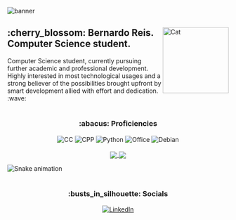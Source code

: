 ![banner](https://i.imgur.com/NfdVnCZ.png)

<div>
  <img align="right" alt="Cat" height="150" src="https://i.pinimg.com/originals/56/01/f8/5601f86fe8928676688bd32f17f99651.gif">
  <h2>:cherry_blossom: Bernardo Reis. Computer Science student.</h2>
  <p>Computer Science student, currently pursuing further academic and professional development. Highly interested in most technological usages and a strong believer of the possibilities brought upfront by smart development allied with effort and dedication. :wave:</p>
</div>

<h1></h1>

<div align="center" style="display: inline_block">
  <h3 align="center">:abacus: Proficiencies</h3>
  <img align="center" alt="CC" src="https://img.shields.io/badge/C-00599C?style=for-the-badge&logo=c&logoColor=white">
  <img align="center" alt="CPP" src="https://img.shields.io/badge/C%2B%2B-00599C?style=for-the-badge&logo=c%2B%2B&logoColor=white">
  <img align="center" alt="Python" src="https://img.shields.io/badge/Python-3776AB?style=for-the-badge&logo=python&logoColor=white">
  <img align="center" alt="Office" src="https://img.shields.io/badge/Microsoft_Office-D83B01?style=for-the-badge&logo=microsoft-office&logoColor=white">
  <img align="center" alt="Debian" src="https://img.shields.io/badge/Debian-A81D33?style=for-the-badge&logo=debian&logoColor=white">
</div>

<div align="center">
  <br>
  <a href="https://github.com/anuraghazra/github-readme-stats">
  <img align="center" src="https://github-readme-stats.vercel.app/api?username=bereis01&show_icons=true&theme=radical" />
  </a>
  <a href="https://github.com/anuraghazra/convoychat">
  <img align="center" src="https://github-readme-stats.vercel.app/api/top-langs/?username=bereis01&theme=radical" />
</a>
</div>

![Snake animation](https://github.com/bereis01/bereis01/blob/output/github-contribution-grid-snake.svg)

<h1></h1>

<div align="center">
  <h3 align="center">:busts_in_silhouette: Socials</h3>
  <a align="center" href="https://www.linkedin.com/in/bernardo-reis-de-almeida-005270216/"><img align="center" alt="LinkedIn" src="https://img.shields.io/badge/LinkedIn-0077B5?style=for-the-badge&logo=linkedin&logoColor=white"></a>
</div>
